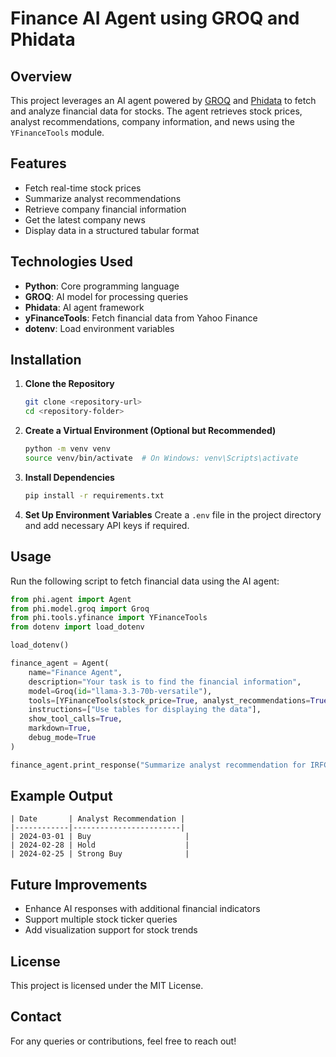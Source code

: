 # Finance AI Agent using GROQ and Phidata

## Overview
This project leverages an AI agent powered by [GROQ](https://groq.com/) and [Phidata](https://phidata.com/) to fetch and analyze financial data for stocks. The agent retrieves stock prices, analyst recommendations, company information, and news using the `YFinanceTools` module.

## Features
- Fetch real-time stock prices
- Summarize analyst recommendations
- Retrieve company financial information
- Get the latest company news
- Display data in a structured tabular format

## Technologies Used
- **Python**: Core programming language
- **GROQ**: AI model for processing queries
- **Phidata**: AI agent framework
- **yFinanceTools**: Fetch financial data from Yahoo Finance
- **dotenv**: Load environment variables

## Installation

1. **Clone the Repository**
   ```sh
   git clone <repository-url>
   cd <repository-folder>
   ```

2. **Create a Virtual Environment (Optional but Recommended)**
   ```sh
   python -m venv venv
   source venv/bin/activate  # On Windows: venv\Scripts\activate
   ```

3. **Install Dependencies**
   ```sh
   pip install -r requirements.txt
   ```

4. **Set Up Environment Variables**
   Create a `.env` file in the project directory and add necessary API keys if required.

## Usage

Run the following script to fetch financial data using the AI agent:

```python
from phi.agent import Agent
from phi.model.groq import Groq
from phi.tools.yfinance import YFinanceTools
from dotenv import load_dotenv

load_dotenv()

finance_agent = Agent(
    name="Finance Agent",
    description="Your task is to find the financial information",
    model=Groq(id="llama-3.3-70b-versatile"),
    tools=[YFinanceTools(stock_price=True, analyst_recommendations=True, company_info=True, company_news=True)],
    instructions=["Use tables for displaying the data"],
    show_tool_calls=True,
    markdown=True,
    debug_mode=True
)

finance_agent.print_response("Summarize analyst recommendation for IRFC", stream=True)
```

## Example Output
```
| Date       | Analyst Recommendation |
|------------|------------------------|
| 2024-03-01 | Buy                     |
| 2024-02-28 | Hold                    |
| 2024-02-25 | Strong Buy              |
```

## Future Improvements
- Enhance AI responses with additional financial indicators
- Support multiple stock ticker queries
- Add visualization support for stock trends

## License
This project is licensed under the MIT License.

## Contact
For any queries or contributions, feel free to reach out!

